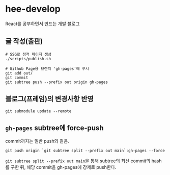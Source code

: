 # hee-develop
React를 공부하면서 만드는 개발 블로그

## 글 작성(출판)
```shell
# SSG로 정적 페이지 생성
./scripts/publish.sh

# Github Page용 브랜치 'gh-pages'에 푸시
git add out/
git commit
git subtree push --prefix out origin gh-pages
```

## 블로그(프레임)의 변경사항 반영
```shell
git submodule update --remote
```

## `gh-pages` subtree에 force-push
commit까지는 일반 push와 같음.
```shell
git push origin `git subtree split --prefix out main`:gh-pages --force
```
`git subtree split --prefix out main`을 통해 subtree의 최신 commit의 hash를 구한 뒤, 해당 commit을 gh-pages에 강제로 push한다.
